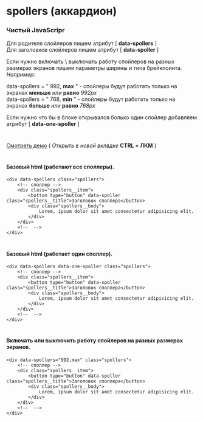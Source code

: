 # spollers (аккардион)
### Чистый JavaScripr
Для родителя слойлеров пишем атрибут  [ **data-spollers** ]<br>
Для заголовков слойлеров пишем атрибут [ **data-spoller** ]<br>

Если нужно включать \ выключать работу спойлеров на разных размерах экранов
пишем параметры ширины и типа брейкпоинта.
_Например:_

data-spollers = " 992, **max** " - спойлеры будут работать только на экранах **меньше** _или_ **равно** _992px_<br>
data-spollers = " 768, **min** " - спойлеры будут работать только на экранах **больше** _или_ **равно** _768px_

Если нужно что бы в блоке открывался болько один слойлер добавляем атрибут [ **data-one-spoller** ]
#
###
[Смотреть демо](https://beserega.github.io/spollers/) ( _Открыть в новой вклвдке_  **CTRL + ЛКМ**  )
#
#### Базовый html (работают все споллеры).
```
<div data-spollers class="spollers">
    <!-- споллер -->
    <div class="spollers__item">
        <button type="button" data-spoller class="spollers__title">Заголовок споллера</button>
        <div class="spollers__body">
            Lorem, ipsum dolor sit amet consectetur adipisicing elit.
        </div>
    </div>
    <!--  -->
</div>
```
#
#### Базовый html (работает один споллер).
```
<div data-spollers data-one-spoller class="spollers">
    <!-- споллер -->
    <div class="spollers__item">
        <button type="button" data-spoller class="spollers__title">Заголовок споллера</button>
        <div class="spollers__body">
            Lorem, ipsum dolor sit amet consectetur adipisicing elit.
        </div>
    </div>
    <!--  -->
</div>
```
#
#### Включать или выключить работу спойлеров на разных размерах экранов.
```
<div data-spollers="992,max" class="spollers">
    <!-- споллер -->
    <div class="spollers__item">
        <button type="button" data-spoller class="spollers__title">Заголовок споллера</button>
        <div class="spollers__body">
            Lorem, ipsum dolor sit amet consectetur adipisicing elit.
        </div>
    </div>
    <!--  -->
</div>
```
